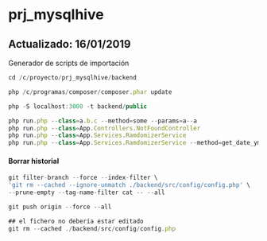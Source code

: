 # prj_mysqlhive
## Actualizado: 16/01/2019
Generador de scripts de importación

```js
cd /c/proyecto/prj_mysqlhive/backend

php /c/programas/composer/composer.phar update

php -S localhost:3000 -t backend/public
```

```js
php run.php --class=a.b.c --method=some --params=a--a
php run.php --class=App.Controllers.NotFoundController
php run.php --class=App.Services.RamdomizerService
php run.php --class=App.Services.RamdomizerService --method=get_date_ymd --cSep="//"

```

#### Borrar historial
```js
git filter-branch --force --index-filter \
'git rm --cached --ignore-unmatch ./backend/src/config/config.php' \
--prune-empty --tag-name-filter cat -- --all

git push origin --force --all

## el fichero no debería estar editado
git rm --cached ./backend/src/config/config.php
```